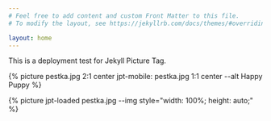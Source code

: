 ```yaml
---
# Feel free to add content and custom Front Matter to this file.
# To modify the layout, see https://jekyllrb.com/docs/themes/#overriding-theme-defaults

layout: home
---
```


This is a deployment test for Jekyll Picture Tag.

{% picture pestka.jpg 2:1 center jpt-mobile: pestka.jpg 1:1 center --alt Happy Puppy %}

{% picture jpt-loaded pestka.jpg --img style="width: 100%; height: auto;" %}
